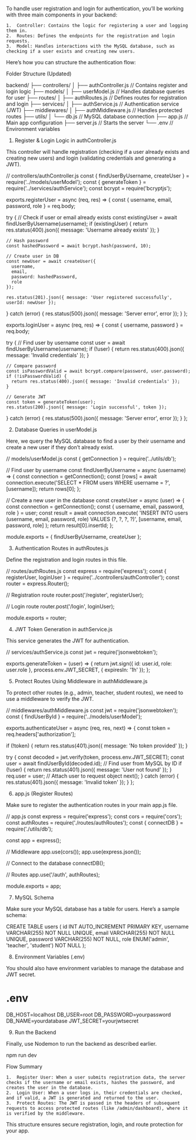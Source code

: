 To handle user registration and login for authentication, you’ll be working with three main components in your backend:

	1.	Controller: Contains the logic for registering a user and logging them in.
	2.	Routes: Defines the endpoints for the registration and login requests.
	3.	Model: Handles interactions with the MySQL database, such as checking if a user exists and creating new users.

Here’s how you can structure the authentication flow:

Folder Structure (Updated)

backend/
├── controllers/
│   ├── authController.js     // Contains register and login logic
├── models/
│   ├── userModel.js          // Handles database queries for user
├── routes/
│   ├── authRoutes.js         // Defines routes for registration and login
├── services/
│   ├── authService.js        // Authentication service (JWT)
├── middlewares/
│   ├── authMiddleware.js     // Handles protected routes
├── utils/
│   └── db.js                 // MySQL database connection
├── app.js                    // Main app configuration
├── server.js                 // Starts the server
└── .env                      // Environment variables

1. Register & Login Logic in authController.js

This controller will handle registration (checking if a user already exists and creating new users) and login (validating credentials and generating a JWT).

// controllers/authController.js
const { findUserByUsername, createUser } = require('../models/userModel');
const { generateToken } = require('../services/authService');
const bcrypt = require('bcryptjs');

exports.registerUser = async (req, res) => {
  const { username, email, password, role } = req.body;

  try {
    // Check if user or email already exists
    const existingUser = await findUserByUsername(username);
    if (existingUser) {
      return res.status(400).json({ message: 'Username already exists' });
    }

    // Hash password
    const hashedPassword = await bcrypt.hash(password, 10);

    // Create user in DB
    const newUser = await createUser({
      username,
      email,
      password: hashedPassword,
      role
    });

    res.status(201).json({ message: 'User registered successfully', userId: newUser });
  } catch (error) {
    res.status(500).json({ message: 'Server error', error });
  }
};

exports.loginUser = async (req, res) => {
  const { username, password } = req.body;

  try {
    // Find user by username
    const user = await findUserByUsername(username);
    if (!user) {
      return res.status(400).json({ message: 'Invalid credentials' });
    }

    // Compare password
    const isPasswordValid = await bcrypt.compare(password, user.password);
    if (!isPasswordValid) {
      return res.status(400).json({ message: 'Invalid credentials' });
    }

    // Generate JWT
    const token = generateToken(user);
    res.status(200).json({ message: 'Login successful', token });
  } catch (error) {
    res.status(500).json({ message: 'Server error', error });
  }
};

2. Database Queries in userModel.js

Here, we query the MySQL database to find a user by their username and create a new user if they don’t already exist.

// models/userModel.js
const { getConnection } = require('../utils/db');

// Find user by username
const findUserByUsername = async (username) => {
  const connection = getConnection();
  const [rows] = await connection.execute('SELECT * FROM users WHERE username = ?', [username]);
  return rows[0];
};

// Create a new user in the database
const createUser = async (user) => {
  const connection = getConnection();
  const { username, email, password, role } = user;
  const result = await connection.execute(
    'INSERT INTO users (username, email, password, role) VALUES (?, ?, ?, ?)', 
    [username, email, password, role]
  );
  return result[0].insertId;
};

module.exports = { findUserByUsername, createUser };

3. Authentication Routes in authRoutes.js

Define the registration and login routes in this file.

// routes/authRoutes.js
const express = require('express');
const { registerUser, loginUser } = require('../controllers/authController');
const router = express.Router();

// Registration route
router.post('/register', registerUser);

// Login route
router.post('/login', loginUser);

module.exports = router;

4. JWT Token Generation in authService.js

This service generates the JWT for authentication.

// services/authService.js
const jwt = require('jsonwebtoken');

exports.generateToken = (user) => {
  return jwt.sign({ id: user.id, role: user.role }, process.env.JWT_SECRET, {
    expiresIn: '1h'
  });
};

5. Protect Routes Using Middleware in authMiddleware.js

To protect other routes (e.g., admin, teacher, student routes), we need to use a middleware to verify the JWT.

// middlewares/authMiddleware.js
const jwt = require('jsonwebtoken');
const { findUserById } = require('../models/userModel');

exports.authenticateUser = async (req, res, next) => {
  const token = req.headers['authorization'];

  if (!token) {
    return res.status(401).json({ message: 'No token provided' });
  }

  try {
    const decoded = jwt.verify(token, process.env.JWT_SECRET);
    const user = await findUserById(decoded.id); // Find user from MySQL by ID
    if (!user) {
      return res.status(401).json({ message: 'User not found' });
    }
    req.user = user; // Attach user to request object
    next();
  } catch (error) {
    res.status(401).json({ message: 'Invalid token' });
  }
};

6. app.js (Register Routes)

Make sure to register the authentication routes in your main app.js file.

// app.js
const express = require('express');
const cors = require('cors');
const authRoutes = require('./routes/authRoutes');
const { connectDB } = require('./utils/db');

const app = express();

// Middleware
app.use(cors());
app.use(express.json());

// Connect to the database
connectDB();

// Routes
app.use('/auth', authRoutes);

module.exports = app;

7. MySQL Schema

Make sure your MySQL database has a table for users. Here’s a sample schema:

CREATE TABLE users (
  id INT AUTO_INCREMENT PRIMARY KEY,
  username VARCHAR(255) NOT NULL UNIQUE,
  email VARCHAR(255) NOT NULL UNIQUE,
  password VARCHAR(255) NOT NULL,
  role ENUM('admin', 'teacher', 'student') NOT NULL
);

8. Environment Variables (.env)

You should also have environment variables to manage the database and JWT secret.

# .env
DB_HOST=localhost
DB_USER=root
DB_PASSWORD=yourpassword
DB_NAME=yourdatabase
JWT_SECRET=yourjwtsecret

9. Run the Backend

Finally, use Nodemon to run the backend as described earlier.

npm run dev

Flow Summary

	1.	Register User: When a user submits registration data, the server checks if the username or email exists, hashes the password, and creates the user in the database.
	2.	Login User: When a user logs in, their credentials are checked, and if valid, a JWT is generated and returned to the user.
	3.	Protect Routes: The JWT is passed in the headers of subsequent requests to access protected routes (like /admin/dashboard), where it is verified by the middleware.

This structure ensures secure registration, login, and route protection for your app.

